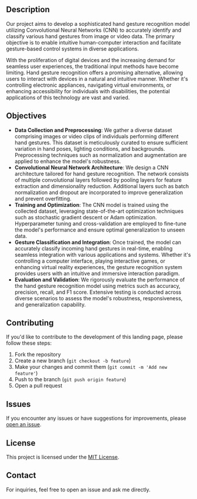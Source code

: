 ## Description
Our project aims to develop a sophisticated hand gesture recognition model utilizing Convolutional Neural Networks (CNN) to accurately identify and classify various hand gestures from image or video data. The primary objective is to enable intuitive human-computer interaction and facilitate gesture-based control systems in diverse applications.

With the proliferation of digital devices and the increasing demand for seamless user experiences, the traditional input methods have become limiting. Hand gesture recognition offers a promising alternative, allowing users to interact with devices in a natural and intuitive manner. Whether it's controlling electronic appliances, navigating virtual environments, or enhancing accessibility for individuals with disabilities, the potential applications of this technology are vast and varied.

## Objectives
    
- **Data Collection and Preprocessing**: We gather a diverse dataset comprising images or video clips of individuals performing different hand gestures. This dataset is meticulously curated to ensure sufficient variation in hand poses, lighting conditions, and backgrounds. Preprocessing techniques such as normalization and augmentation are applied to enhance the model's robustness.
- **Convolutional Neural Network Architecture**: We design a CNN architecture tailored for hand gesture recognition. The network consists of multiple convolutional layers followed by pooling layers for feature extraction and dimensionality reduction. Additional layers such as batch normalization and dropout are incorporated to improve generalization and prevent overfitting.
- **Training and Optimization**: The CNN model is trained using the collected dataset, leveraging state-of-the-art optimization techniques such as stochastic gradient descent or Adam optimization. Hyperparameter tuning and cross-validation are employed to fine-tune the model's performance and ensure optimal generalization to unseen data.
- **Gesture Classification and Integration**: Once trained, the model can accurately classify incoming hand gestures in real-time, enabling seamless integration with various applications and systems. Whether it's controlling a computer interface, playing interactive games, or enhancing virtual reality experiences, the gesture recognition system provides users with an intuitive and immersive interaction paradigm.
- **Evaluation and Validation**: We rigorously evaluate the performance of the hand gesture recognition model using metrics such as accuracy, precision, recall, and F1 score. Extensive testing is conducted across diverse scenarios to assess the model's robustness, responsiveness, and generalization capability.

## Contributing

If you'd like to contribute to the development of this landing page, please follow these steps:

1. Fork the repository
2. Create a new branch (`git checkout -b feature`)
3. Make your changes and commit them (`git commit -m 'Add new feature'`)
4. Push to the branch (`git push origin feature`)
5. Open a pull request

## Issues

If you encounter any issues or have suggestions for improvements, please [open an issue](https://github.com/Tinuanandh/PRODIGY_ML_04/issues).

## License

This project is licensed under the [MIT License](LICENSE).

## Contact

For inquiries, feel free to open an issue and ask me directly.
